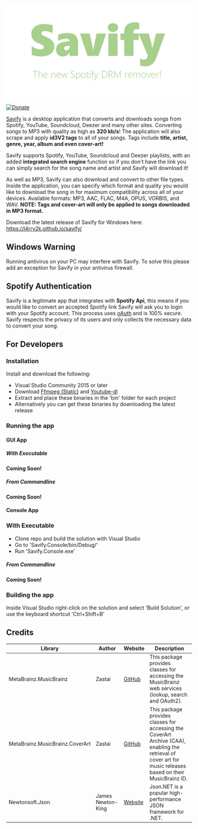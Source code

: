 [![Savify](savify.png)](https://l4rry2k.github.io/savify/)

[![Donate](https://bmc-cdn.nyc3.digitaloceanspaces.com/BMC-button-images/custom_images/orange_img.png)](https://www.buymeacoffee.com/larry2k)

[Savify](https://l4rry2k.github.io/Savify/) is a desktop application that converts and downloads songs from Spotify, YouTube, Soundcloud, Deezer and many other sites. Converting songs to MP3 with quality as high as **320 kb/s**! The application will also scrape and apply **id3V2 tags** to all of your songs. Tags include **title, artist, genre, year, album and even cover-art!**

Savify supports Spotify, YouTube, Soundcloud and Deezer playlists, with an added **integrated search engine** function so if you don't have the link you can simply search for the song name and artist and Savify will download it!

As well as MP3, Savify can also download and convert to other file types. Inside the application, you can specify which format and quality you would like to download the song in for maximum compatibility across all of your devices. Available formats: MP3, AAC, FLAC, M4A, OPUS, VORBIS, and WAV. **NOTE: Tags and cover-art will only be applied to songs downloaded in MP3 format.**

Download the latest release of Savify for Windows here: https://l4rry2k.github.io/savify/

## Windows Warning
Running antivirus on your PC may interfere with Savify.
To solve this please add an exception for Savify in your antivirus firewall.

## Spotify Authentication
Savify is a legitimate app that integrates with **Spotify Api**, this means if you would like to convert an accepted Spotify link Savify will ask you to login with your Spotify account. This process uses [oAuth](https://oauth.net/) and is 100% secure. Savify respects the privacy of its users and only collects the necessary data to convert your song.

## For Developers
### Installation
Install and download the following:
- Visual Studio Community 2015 or later
- Download [Ffmpeg (Static)](https://ffmpeg.zeranoe.com/builds/) and [Youtube-dl](https://ytdl-org.github.io/youtube-dl/download.html)
- Extract and place these binaries in the 'bin' folder for each project
- Alternatively you can get these binaries by downloading the latest release

### Running the app
#### GUI App
##### With Executable
**Coming Soon!**
##### From Commandline
**Coming Soon!**

#### Console App
### With Executable
- Clone repo and build the solution with Visual Studio
- Go to 'Savify.Console/bin/Debug/'
- Run 'Savify.Console.exe'
##### From Commandline
**Coming Soon!**

### Building the app
Inside Visual Studio right-click on the solution and select 'Build Solution', or use the keyboard shortcut 'Ctrl+Shift+B'

## Credits
|Library|Author|Website|Description|
|---|---|---|---|
|MetaBrainz.MusicBrainz|Zastai|[GitHub](https://github.com/Zastai/MusicBrainz)|This package provides classes for accessing the MusicBrainz web services (lookup, search and OAuth2).|
|MetaBrainz.MusicBrainz.CoverArt|Zastai|[GitHub](https://github.com/Zastai/MusicBrainz)|This package provides classes for accessing the CoverArt Archive (CAA), enabling the retrieval of cover art for music releases based on their MusicBrainz ID.|
|Newtonsoft.Json|James Newton-King|[Website](https://www.newtonsoft.com/json)|Json.NET is a popular high-performance JSON framework for .NET.|
